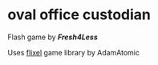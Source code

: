 oval office custodian
===================

Flash game by ***Fresh4Less***

Uses [flixel] game library by AdamAtomic

[flixel]: https://github.com/AdamAtomic/flixel